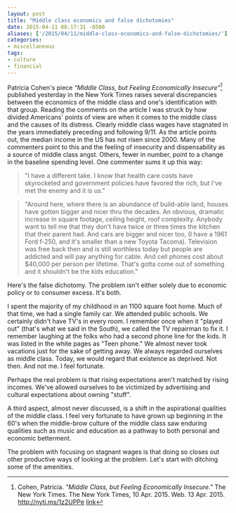 ```yaml
---
layout: post
title: "Middle class economics and false dichotomies"
date: 2015-04-11 08:17:31 -0500
aliases: ['/2015/04/11/middle-class-economics-and-false-dichotomies/']
categories:
- miscellaneous
tags:
- culture
- financial
---
```

Patricia Cohen's piece _"Middle Class, but Feeling Economically Insecure"_[^1] published yesterday in the New York Times raises several discrepancies between the economics of the middle class and one's identification with that group. Reading the comments on the article I was struck by how divided Americans' points of view are when it comes to the middle class and the causes of its distress. Clearly middle class wages have stagnated in the years immediately preceding and following 9/11. As the article points out, the median income in the US has not risen since 2000. Many of the commenters point to this and the feeling of insecurity and dispensability as a source of middle class angst. Others, fewer in number, point to a change in the baseline spending level. One commenter sums it up this way:

> "I have a different take. I know that health care costs have skyrocketed and government policies have favored the rich, but I've met the enemy and it is us."

> "Around here, where there is an abundance of build-able land, houses have gotten bigger and nicer thru the decades. An obvious, dramatic increase in square footage, ceiling height, roof complexity. Anybody want to tell me that they don't have twice or three times the kitchen that their parent had. And cars are bigger and nicer too, (I have a 1961 Ford f-250, and it's smaller than a new Toyota Tacoma). Television was free back then and is still worthless today but people are addicted and will pay anything for cable. And cell phones cost about $40,000 per person per lifetime. That's gotta come out of something and it shouldn't be the kids education."

Here's the false dichotomy. The problem isn't either solely due to economic policy or to consumer excess. It's both.

I spent the majority of my childhood in an 1100 square foot home. Much of that time, we had a single family car. We attended public schools. We certainly didn't have TV's in every room. I remember once when it "played out" (that's what we said in the South), we called the TV repairman to fix it. I remember laughing at the folks who had a second phone line for the kids. It was listed in the white pages as "Teen phone." We almost never took vacations just for the sake of getting away. We always regarded ourselves as middle class. Today, we would regard that existence as deprived. Not then. And not me. I feel fortunate.

Perhaps the real problem is that rising expectations aren't matched by rising incomes. We've allowed ourselves to be victimized by advertising and cultural expectations about owning "stuff".

A third aspect, almost never discussed, is a shift in the aspirational qualities of the middle class. I feel very fortunate to have grown up beginning in the 60's when the middle-brow culture of the middle class saw enduring qualities such as music and education as a pathway to both personal and economic betterment.

The problem with focusing on stagnant wages is that doing so closes out other productive ways of looking at the problem. Let's start with ditching some of the amenities.

[^1]: Cohen, Patricia. _"Middle Class, but Feeling Economically Insecure."_ The New York Times. The New York Times, 10 Apr. 2015. Web. 13 Apr. 2015. <http://nyti.ms/1z2UPPe> [link](http://nyti.ms/1z2UPPe)
